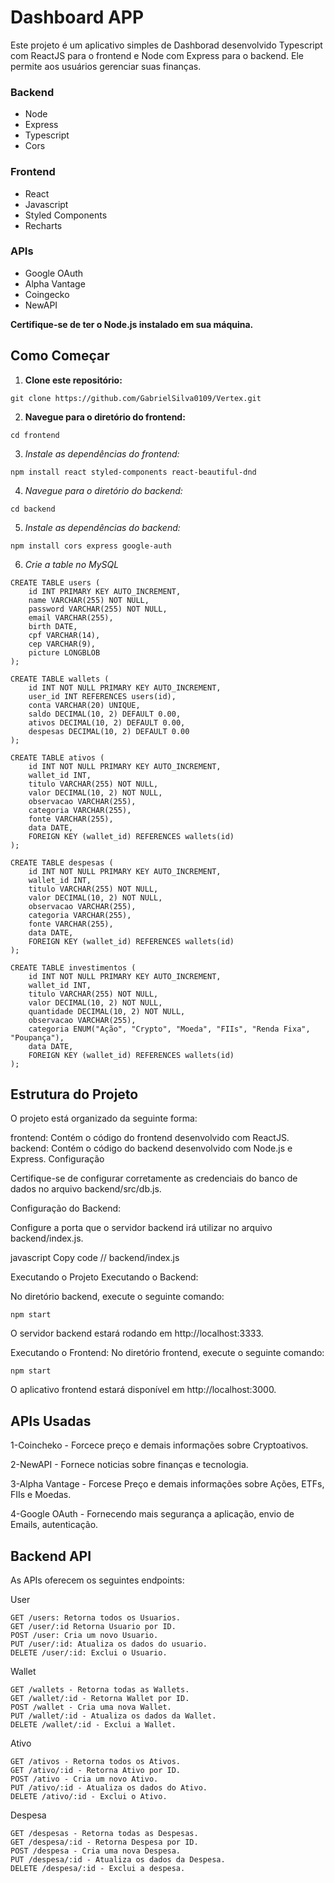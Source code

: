 # Dashboard APP

Este projeto é um aplicativo simples de Dashborad desenvolvido Typescript com ReactJS para o frontend e Node com Express para o backend. Ele permite aos usuários gerenciar suas finanças.

### Backend
  - Node
  - Express
  - Typescript
  - Cors

### Frontend
  - React
  - Javascript
  - Styled Components
  - Recharts

### APIs
  - Google OAuth
  - Alpha Vantage
  - Coingecko
  - NewAPI
    

**Certifique-se de ter o Node.js instalado em sua máquina.**

## Como Começar

1. **Clone este repositório:**
```
git clone https://github.com/GabrielSilva0109/Vertex.git
``` 

2. **Navegue para o diretório do frontend:**

```
cd frontend
``` 

3. *Instale as dependências do frontend:*

```
npm install react styled-components react-beautiful-dnd
``` 

4. *Navegue para o diretório do backend:*

```
cd backend
``` 

5. *Instale as dependências do backend:*
```
npm install cors express google-auth 
```

6. *Crie a table no MySQL*
```
CREATE TABLE users (
    id INT PRIMARY KEY AUTO_INCREMENT,
    name VARCHAR(255) NOT NULL,
    password VARCHAR(255) NOT NULL,
    email VARCHAR(255),
    birth DATE,
    cpf VARCHAR(14),
    cep VARCHAR(9),
    picture LONGBLOB
);

CREATE TABLE wallets (
    id INT NOT NULL PRIMARY KEY AUTO_INCREMENT,
    user_id INT REFERENCES users(id),
    conta VARCHAR(20) UNIQUE,
    saldo DECIMAL(10, 2) DEFAULT 0.00,
    ativos DECIMAL(10, 2) DEFAULT 0.00,
    despesas DECIMAL(10, 2) DEFAULT 0.00
);

CREATE TABLE ativos (
    id INT NOT NULL PRIMARY KEY AUTO_INCREMENT,
    wallet_id INT,
    titulo VARCHAR(255) NOT NULL,
    valor DECIMAL(10, 2) NOT NULL,
    observacao VARCHAR(255),
    categoria VARCHAR(255),
    fonte VARCHAR(255),
    data DATE,
    FOREIGN KEY (wallet_id) REFERENCES wallets(id)
);

CREATE TABLE despesas (
    id INT NOT NULL PRIMARY KEY AUTO_INCREMENT,
    wallet_id INT,
    titulo VARCHAR(255) NOT NULL,
    valor DECIMAL(10, 2) NOT NULL,
    observacao VARCHAR(255),
    categoria VARCHAR(255),
    fonte VARCHAR(255),
    data DATE,
    FOREIGN KEY (wallet_id) REFERENCES wallets(id)
);

CREATE TABLE investimentos (
    id INT NOT NULL PRIMARY KEY AUTO_INCREMENT,
    wallet_id INT,
    titulo VARCHAR(255) NOT NULL,
    valor DECIMAL(10, 2) NOT NULL,
    quantidade DECIMAL(10, 2) NOT NULL,
    observacao VARCHAR(255),
    categoria ENUM("Ação", "Crypto", "Moeda", "FIIs", "Renda Fixa", "Poupança"),
    data DATE,
    FOREIGN KEY (wallet_id) REFERENCES wallets(id)
);

``` 

## Estrutura do Projeto
O projeto está organizado da seguinte forma:

frontend: Contém o código do frontend desenvolvido com ReactJS.
backend: Contém o código do backend desenvolvido com Node.js e Express.
Configuração

Certifique-se de configurar corretamente as credenciais do banco de dados no arquivo backend/src/db.js.

Configuração do Backend:

Configure a porta que o servidor backend irá utilizar no arquivo backend/index.js.

javascript
Copy code
// backend/index.js

Executando o Projeto
Executando o Backend:

No diretório backend, execute o seguinte comando:
```
npm start
```

O servidor backend estará rodando em http://localhost:3333.

Executando o Frontend:
No diretório frontend, execute o seguinte comando:
```
npm start
```
O aplicativo frontend estará disponível em http://localhost:3000.

## APIs Usadas
1-Coincheko - Forcece preço e demais informações sobre Cryptoativos.

2-NewAPI - Fornece noticias sobre finanças e tecnologia.

3-Alpha Vantage - Forcese Preço e demais informações sobre Ações, ETFs, FIIs e Moedas.

4-Google OAuth - Fornecendo mais segurança a aplicação, envio de Emails, autenticação.


## Backend API
As APIs oferecem os seguintes endpoints:

User
```
GET /users: Retorna todos os Usuarios.
GET /user/:id Retorna Usuario por ID.
POST /user: Cria um novo Usuario.
PUT /user/:id: Atualiza os dados do usuario.
DELETE /user/:id: Exclui o Usuario.
```
Wallet
```
GET /wallets - Retorna todas as Wallets.
GET /wallet/:id - Retorna Wallet por ID.
POST /wallet - Cria uma nova Wallet.
PUT /wallet/:id - Atualiza os dados da Wallet.
DELETE /wallet/:id - Exclui a Wallet.
```
Ativo
```
GET /ativos - Retorna todos os Ativos.
GET /ativo/:id - Retorna Ativo por ID.
POST /ativo - Cria um novo Ativo.
PUT /ativo/:id - Atualiza os dados do Ativo.
DELETE /ativo/:id - Exclui o Ativo.
```

Despesa
```
GET /despesas - Retorna todas as Despesas.
GET /despesa/:id - Retorna Despesa por ID.
POST /despesa - Cria uma nova Despesa.
PUT /despesa/:id - Atualiza os dados da Despesa.
DELETE /despesa/:id - Exclui a despesa.
```
